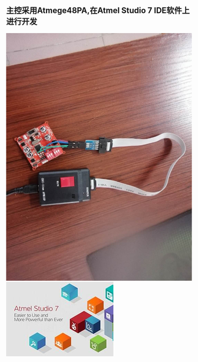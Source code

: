 主控采用Atmege48PA,在Atmel Studio 7 IDE软件上进行开发
--------------------------------------------------
![image](https://github.com/Shockwave202/WorkReport/blob/main/10_28/AVR_HW.jpg)
![image](https://github.com/Shockwave202/WorkReport/blob/main/10_28/AVR_SW.jpg)
